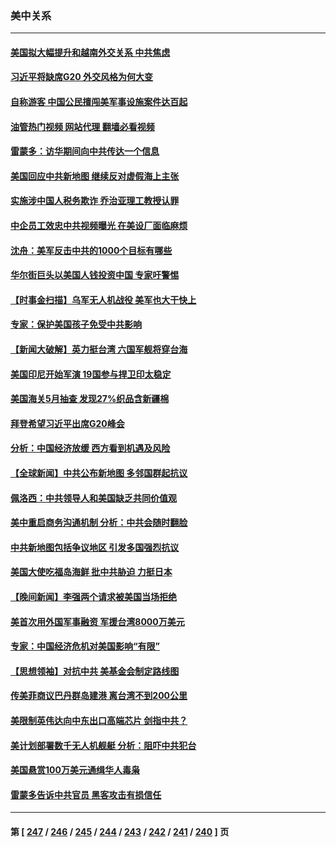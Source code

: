### 美中关系
---
#### [美国拟大幅提升和越南外交关系 中共焦虑](../../pages/nf1412576/n14066980.md?09050045) 
#### [习近平将缺席G20 外交风格为何大变](../../pages/nf1412576/n14066938.md?09050045) 
#### [自称游客 中国公民擅闯美军事设施案件达百起](../../pages/nf1412576/n14066872.md?09050045) 
#### [油管热门视频 网站代理 翻墙必看视频](http://138.2.39.72:81/youtube.html?epic-marker?09050045)
#### [雷蒙多：访华期间向中共传达一个信息](../../pages/nf1412576/n14066413.md?09050045) 
#### [美国回应中共新地图 继续反对虚假海上主张](../../pages/nf1412576/n14066318.md?09050045) 
#### [实施涉中国人税务欺诈 乔治亚理工教授认罪](../../pages/nf1412576/n14066171.md?09050045) 
#### [中企员工效忠中共视频曝光 在美设厂面临麻烦](../../pages/nf1412576/n14065524.md?09050045) 
#### [沈舟：美军反击中共的1000个目标有哪些](../../pages/nf1412576/n14066046.md?09050045) 
#### [华尔街巨头以美国人钱投资中国 专家吁警惕](../../pages/nf1412576/n14062261.md?09050045) 
#### [【时事金扫描】乌军无人机战役 美军也大干快上](../../pages/nf1412576/n14065437.md?09050045) 
#### [专家：保护美国孩子免受中共影响](../../pages/nf1412576/n14065080.md?09050045) 
#### [【新闻大破解】英力挺台湾 六国军舰将穿台海](../../pages/nf1412576/n14065492.md?09050045) 
#### [美国印尼开始军演 19国参与捍卫印太稳定](../../pages/nf1412576/n14065419.md?09050045) 
#### [美国海关5月抽查 发现27%织品含新疆棉](../../pages/nf1412576/n14065431.md?09050045) 
#### [拜登希望习近平出席G20峰会](../../pages/nf1412576/n14065260.md?09050045) 
#### [分析：中国经济放缓 西方看到机遇及风险](../../pages/nf1412576/n14065240.md?09050045) 
#### [【全球新闻】中共公布新地图 多邻国群起抗议](../../pages/nf1412576/n14065190.md?09050045) 
#### [佩洛西：中共领导人和美国缺乏共同价值观](../../pages/nf1412576/n14064975.md?09050045) 
#### [美中重启商务沟通机制 分析：中共会随时翻脸](../../pages/nf1412576/n14064579.md?09050045) 
#### [中共新地图包括争议地区 引发多国强烈抗议](../../pages/nf1412576/n14064823.md?09050045) 
#### [美国大使吃福岛海鲜 批中共胁迫 力挺日本](../../pages/nf1412576/n14064720.md?09050045) 
#### [【晚间新闻】李强两个请求被美国当场拒绝](../../pages/nf1412576/n14064181.md?09050045) 
#### [美首次用外国军事融资 军援台湾8000万美元](../../pages/nf1412576/n14064479.md?09050045) 
#### [专家：中国经济危机对美国影响“有限”](../../pages/nf1412576/n14064205.md?09050045) 
#### [【思想领袖】对抗中共 美基金会制定路线图](../../pages/nf1412576/n14054456.md?09050045) 
#### [传美菲商议巴丹群岛建港 离台湾不到200公里](../../pages/nf1412576/n14064189.md?09050045) 
#### [美限制英伟达向中东出口高端芯片 剑指中共？](../../pages/nf1412576/n14064244.md?09050045) 
#### [美计划部署数千无人机舰艇 分析：阻吓中共犯台](../../pages/nf1412576/n14063930.md?09050045) 
#### [美国悬赏100万美元通缉华人毒枭](../../pages/nf1412576/n14063752.md?09050045) 
#### [雷蒙多告诉中共官员 黑客攻击有损信任](../../pages/nf1412576/n14064125.md?09050045) 

---
#### 第 [ [247](./247.md?09050045) / [246](./246.md?09050045) / [245](./245.md?09050045) / [244](./244.md?09050045) / [243](./243.md?09050045) / [242](./242.md?09050045) / [241](./241.md?09050045) / [240](./240.md?09050045) ] 页

